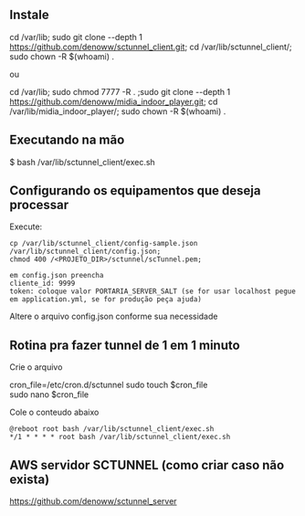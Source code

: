 ## Instale

cd /var/lib; sudo git clone --depth 1 https://github.com/denoww/sctunnel_client.git; cd /var/lib/sctunnel_client/; sudo chown -R $(whoami) .

ou

cd /var/lib; sudo chmod 7777 -R . ;sudo git clone --depth 1 https://github.com/denoww/midia_indoor_player.git; cd /var/lib/midia_indoor_player/; sudo chown -R $(whoami) .


## Executando na mão

$ bash /var/lib/sctunnel_client/exec.sh

## Configurando os equipamentos que deseja processar

Execute:

```
cp /var/lib/sctunnel_client/config-sample.json /var/lib/sctunnel_client/config.json;
chmod 400 /<PROJETO_DIR>/sctunnel/scTunnel.pem;
```

```
em config.json preencha
cliente_id: 9999
token: coloque valor PORTARIA_SERVER_SALT (se for usar localhost pegue em application.yml, se for produção peça ajuda)
```

Altere o arquivo config.json conforme sua necessidade

## Rotina pra fazer tunnel de 1 em 1 minuto

Crie o arquivo

cron_file=/etc/cron.d/sctunnel
sudo touch $cron_file
<br>
sudo nano $cron_file
<br>

Cole o conteudo abaixo

```
@reboot root bash /var/lib/sctunnel_client/exec.sh
*/1 * * * * root bash /var/lib/sctunnel_client/exec.sh
```

## AWS servidor SCTUNNEL (como criar caso não exista)

https://github.com/denoww/sctunnel_server


